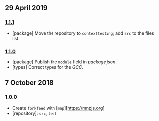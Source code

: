 ## 29 April 2019

### [1.1.1](https://github.com/contexttesting/forkfeed/compare/v1.1.0...v1.1.1)

- [package] Move the repository to `contexttesting`; add `src` to the files list.

### [1.1.0](https://github.com/contexttesting/forkfeed/compare/v1.0.0...v1.1.0)

- [package] Publish the `module` field in _package.json_.
- [types] Correct types for the _GCC_.

## 7 October 2018

### 1.0.0

- Create `forkfeed` with [`mnp`][https://mnpjs.org]
- [repository]: `src`, `test`
